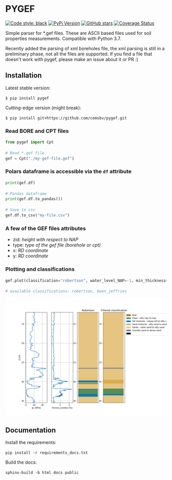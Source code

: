 # PYGEF

[![Code style: black](https://img.shields.io/badge/code%20style-black-000000.svg)](https://github.com/ambv/black)
[![PyPi Version](https://img.shields.io/pypi/v/pygef.svg)](https://pypi.org/project/pygef)
[![GitHub stars](https://img.shields.io/github/stars/ritchie46/pygef.svg?logo=github&label=Stars&logoColor=white)](https://github.com/ritchie46/pygef)
[![Coverage Status](https://coveralls.io/repos/github/ritchie46/pygef/badge.svg?branch=master)](https://coveralls.io/github/ritchie46/pygef?branch=code-coverage)

Simple parser for \*.gef files. These are ASCII based files used for soil properties measurements.
Compatible with Python 3.7.

Recently added the parsing of xml boreholes file, the xml parsing is still in a preliminary phase,
not all the files are supported. If you find a file that doesn't work with pygef, please make an issue about it or PR :)

## Installation

Latest stable version:

`$ pip install pygef`

Cutting-edge version (might break):

`$ pip install git+https://github.com/cemsbv/pygef.git`

### Read BORE and CPT files

```python
from pygef import Cpt

# Read *.gef file
gef = Cpt("./my-gef-file.gef")
```

### Polars dataframe is accessible via the `df` attribute

```python
print(gef.df)

# Pandas dataframe
print(gef.df.to_pandas())

# Save to csv
gef.df.to_csv("my-file.csv")
```

### A few of the GEF files attributes

- zid: _height with respect to NAP_
- type: _type of the gef file (borehole or cpt)_
- x: _RD coordinate_
- y: _RD coordinate_

### Plotting and classifications

```python
gef.plot(classification="robertson", water_level_NAP=-1, min_thickness=0.2, show=True)

# available classifications: robertson, been_jeffries
```

![](img/gef_classified_grouped.png)

## Documentation

Install the requirements:

`pip install -r requirements_docs.txt`

Build the docs:

`sphinx-build -b html docs public`

